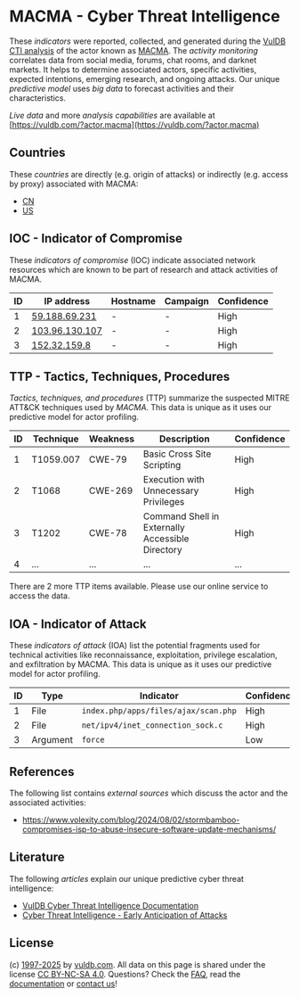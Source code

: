# MACMA - Cyber Threat Intelligence

These _indicators_ were reported, collected, and generated during the [VulDB CTI analysis](https://vuldb.com/?kb.cti) of the actor known as [MACMA](https://vuldb.com/?actor.macma). The _activity monitoring_ correlates data from social media, forums, chat rooms, and darknet markets. It helps to determine associated actors, specific activities, expected intentions, emerging research, and ongoing attacks. Our unique _predictive model_ uses _big data_ to forecast activities and their characteristics.

_Live data_ and more _analysis capabilities_ are available at [https://vuldb.com/?actor.macma](https://vuldb.com/?actor.macma)

## Countries

These _countries_ are directly (e.g. origin of attacks) or indirectly (e.g. access by proxy) associated with MACMA:

* [CN](https://vuldb.com/?country.cn)
* [US](https://vuldb.com/?country.us)

## IOC - Indicator of Compromise

These _indicators of compromise_ (IOC) indicate associated network resources which are known to be part of research and attack activities of MACMA.

ID | IP address | Hostname | Campaign | Confidence
-- | ---------- | -------- | -------- | ----------
1 | [59.188.69.231](https://vuldb.com/?ip.59.188.69.231) | - | - | High
2 | [103.96.130.107](https://vuldb.com/?ip.103.96.130.107) | - | - | High
3 | [152.32.159.8](https://vuldb.com/?ip.152.32.159.8) | - | - | High

## TTP - Tactics, Techniques, Procedures

_Tactics, techniques, and procedures_ (TTP) summarize the suspected MITRE ATT&CK techniques used by _MACMA_. This data is unique as it uses our predictive model for actor profiling.

ID | Technique | Weakness | Description | Confidence
-- | --------- | -------- | ----------- | ----------
1 | T1059.007 | CWE-79 | Basic Cross Site Scripting | High
2 | T1068 | CWE-269 | Execution with Unnecessary Privileges | High
3 | T1202 | CWE-78 | Command Shell in Externally Accessible Directory | High
4 | ... | ... | ... | ...

There are 2 more TTP items available. Please use our online service to access the data.

## IOA - Indicator of Attack

These _indicators of attack_ (IOA) list the potential fragments used for technical activities like reconnaissance, exploitation, privilege escalation, and exfiltration by MACMA. This data is unique as it uses our predictive model for actor profiling.

ID | Type | Indicator | Confidence
-- | ---- | --------- | ----------
1 | File | `index.php/apps/files/ajax/scan.php` | High
2 | File | `net/ipv4/inet_connection_sock.c` | High
3 | Argument | `force` | Low

## References

The following list contains _external sources_ which discuss the actor and the associated activities:

* https://www.volexity.com/blog/2024/08/02/stormbamboo-compromises-isp-to-abuse-insecure-software-update-mechanisms/

## Literature

The following _articles_ explain our unique predictive cyber threat intelligence:

* [VulDB Cyber Threat Intelligence Documentation](https://vuldb.com/?kb.cti)
* [Cyber Threat Intelligence - Early Anticipation of Attacks](https://www.scip.ch/en/?labs.20201022)

## License

(c) [1997-2025](https://vuldb.com/?kb.changelog) by [vuldb.com](https://vuldb.com/?kb.about). All data on this page is shared under the license [CC BY-NC-SA 4.0](https://creativecommons.org/licenses/by-nc-sa/4.0/). Questions? Check the [FAQ](https://vuldb.com/?kb.faq), read the [documentation](https://vuldb.com/?kb) or [contact us](https://vuldb.com/?contact)!
